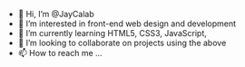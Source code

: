 - 👋 Hi, I’m @JayCalab
- 👀 I’m interested in front-end web design and development
- 🌱 I’m currently learning HTML5, CSS3, JavaScript, 
- 💞️ I’m looking to collaborate on projects using the above
- 📫 How to reach me ...

<!---
JayCalab/JayCalab is a ✨ special ✨ repository because its `README.md` (this file) appears on your GitHub profile.
You can click the Preview link to take a look at your changes.
--->
